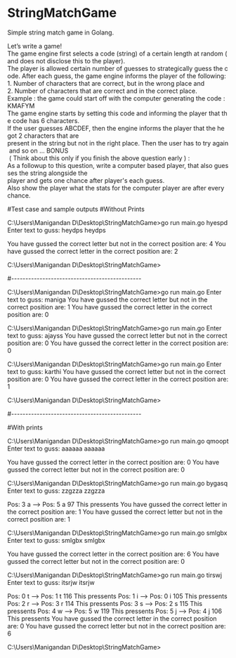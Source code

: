 # StringMatchGame
Simple string match game in Golang. 

Let’s write a game!
The game engine first selects a code (string) of a certain length at random (and does not disclose this to the
player).
The player is allowed certain number of guesses to strategically guess the code.
After each guess, the game engine informs the player of the following:
1. Number of characters that are correct, but in the wrong place and
2. Number of characters that are correct and in the correct place.
Example : the game could start off with the computer generating the code : KMAFYM
The game engine starts by setting this code and informing the player that the code has 6 characters.
If the user guesses ABCDEF, then the engine informs the player that the he got 2 characters that are
present in the string but not in the right place. Then the user has to try again and so on ...
BONUS​ ( Think about this only if you finish the above question early ) :
As a followup to this question, write a computer based player, that also guesses the string alongside the
player and gets one chance after player's each guess.
Also show the player what the stats for the computer player are after every chance.


#Test case and sample outputs
#Without Prints

C:\Users\Manigandan D\Desktop\StringMatchGame>go run main.go
hyespd
Enter text to guss: heydps
heydps

You have gussed the correct letter but not in the correct position are:  4
You have gussed the correct letter in the correct position are:  2

C:\Users\Manigandan D\Desktop\StringMatchGame>

#----------------------------------------------

C:\Users\Manigandan D\Desktop\StringMatchGame>go run main.go
Enter text to guss: maniga
You have gussed the correct letter but not in the correct position are:  1
You have gussed the correct letter in the correct position are:  0

C:\Users\Manigandan D\Desktop\StringMatchGame>go run main.go
Enter text to guss: ajayss
You have gussed the correct letter but not in the correct position are:  0
You have gussed the correct letter in the correct position are:  0

C:\Users\Manigandan D\Desktop\StringMatchGame>go run main.go
Enter text to guss: karthi
You have gussed the correct letter but not in the correct position are:  0
You have gussed the correct letter in the correct position are:  1

C:\Users\Manigandan D\Desktop\StringMatchGame>

#----------------------------------------------


#With prints

C:\Users\Manigandan D\Desktop\StringMatchGame>go run main.go
qmoopt
Enter text to guss: aaaaaa
aaaaaa

You have gussed the correct letter in the correct position are:  0
You have gussed the correct letter but not in the correct position are:  0

C:\Users\Manigandan D\Desktop\StringMatchGame>go run main.go
bygasq
Enter text to guss: zzgzza
zzgzza

Pos:  3   a  -->  Pos:  5   a
97  This pressents
You have gussed the correct letter in the correct position are:  1
You have gussed the correct letter but not in the correct position are:  1

C:\Users\Manigandan D\Desktop\StringMatchGame>go run main.go
smlgbx
Enter text to guss: smlgbx
smlgbx

You have gussed the correct letter in the correct position are:  6
You have gussed the correct letter but not in the correct position are:  0

C:\Users\Manigandan D\Desktop\StringMatchGame>go run main.go
tirswj
Enter text to guss: itsrjw
itsrjw

Pos:  0   t  -->  Pos:  1   t
116  This pressents
Pos:  1   i  -->  Pos:  0   i
105  This pressents
Pos:  2   r  -->  Pos:  3   r
114  This pressents
Pos:  3   s  -->  Pos:  2   s
115  This pressents
Pos:  4   w  -->  Pos:  5   w
119  This pressents
Pos:  5   j  -->  Pos:  4   j
106  This pressents
You have gussed the correct letter in the correct position are:  0
You have gussed the correct letter but not in the correct position are:  6

C:\Users\Manigandan D\Desktop\StringMatchGame>
